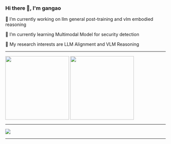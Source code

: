 ### Hi there 👋, I'm gangao

  🔭 I’m currently working on llm general post-training and vlm embodied reasoning
  
  🌱 I’m currently learning Multimodal Model for security detection
  
  🧠 My research interests are LLM Alignment and VLM Reasoning

<!--
[Retrival LLMs](https:github.com/iGangao/QAsystem)
**iGangao/iGangao** is a ✨ _special_ ✨ repository because its `README.md` (this file) appears on your GitHub profile.

Here are some ideas to get you started:

- 🔭 I’m currently working on ...
- 🌱 I’m currently learning ...
- 👯 I’m looking to collaborate on ...
- 🤔 I’m looking for help with ...
- 💬 Ask me about ...
- 📫 How to reach me: ...
- 😄 Pronouns: ...
- ⚡ Fun fact: ...
-->

---

<div>
<img height=200px align="center" src="https://github-readme-stats.vercel.app/api?username=iGangao&show_icons=true&title_color=fff&icon_color=79ff97&text_color=9f9f9f&bg_color=151515" />
<img height=200px align="center" src="https://github-readme-stats-git-masterrstaa-rickstaa.vercel.app/api/top-langs/?username=iGangao&show_icons=true&title_color=fff&icon_color=79ff97&text_color=9f9f9f&bg_color=151515" />
</div>

---

![](https://komarev.com/ghpvc/?username=iGangao&style=for-the-badge)

--- 
